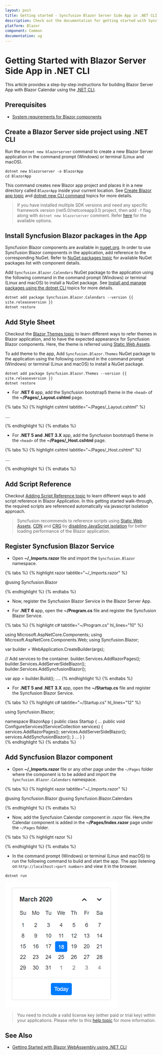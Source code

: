 ```yaml
---
layout: post
title: Getting started - Syncfusion Blazor Server Side App in .NET CLI
description: Check out the documentation for getting started with Syncfusion Blazor Components in Visual Studio using .NET CLI and much more.
platform: Blazor
component: Common
documentation: ug
---
```


# Getting Started with Blazor Server Side App in .NET CLI

This article provides a step-by-step instructions for building Blazor Server App with Blazor Calendar using the [.NET CLI](https://dotnet.microsoft.com/download/dotnet/).

## Prerequisites

* [System requirements for Blazor components](https://blazor.syncfusion.com/documentation/system-requirements)

## Create a Blazor Server side project using .NET CLI

Run the `dotnet new blazorserver` command to create a new Blazor Server application in the command prompt (Windows) or terminal (Linux and macOS).

```
dotnet new blazorserver -o BlazorApp
cd BlazorApp
```

This command creates new Blazor app project and places it in a new directory called `BlazorApp` inside your current location. See [Create Blazor app topic](https://dotnet.microsoft.com/en-us/learn/aspnet/blazor-tutorial/create) and [dotnet new CLI command](https://docs.microsoft.com/en-us/dotnet/core/tools/dotnet-new) topics for more details.

> If you have installed multiple SDK versions and need any specific framework version (net5.0/netcoreapp3.1) project, then add `-f` flag along with `dotnet new blazorserver` comment. Refer [here](https://docs.microsoft.com/en-us/dotnet/core/tools/dotnet-new) for the available options.

## Install Syncfusion Blazor packages in the App

Syncfusion Blazor components are available in [nuget.org](https://www.nuget.org/packages?q=syncfusion.blazor). In order to use Syncfusion Blazor components in the application, add reference to the corresponding NuGet. Refer to [NuGet packages topic](https://blazor.syncfusion.com/documentation/nuget-packages) for available NuGet packages list with component details.

Add `Syncfusion.Blazor.Calendars` NuGet package to the application using the following command in the command prompt (Windows) or terminal (Linux and macOS) to install a NuGet package. See [Install and manage packages using the dotnet CLI](https://docs.microsoft.com/en-us/nuget/consume-packages/install-use-packages-dotnet-cli) topics for more details. 

```
dotnet add package Syncfusion.Blazor.Calendars --version {{ site.releaseversion }}
dotnet restore
```

## Add Style Sheet

Checkout the [Blazor Themes topic](https://blazor.syncfusion.com/documentation/appearance/themes) to learn different ways to refer themes in Blazor application, and to have the expected appearance for Syncfusion Blazor components. Here, the theme is referred using [Static Web Assets](https://blazor.syncfusion.com/documentation/appearance/themes#static-web-assets).

To add theme to the app, Add `Syncfusion.Blazor.Themes` NuGet package to the application using the following command in the command prompt (Windows) or terminal (Linux and macOS) to install a NuGet package. 

```
dotnet add package Syncfusion.Blazor.Themes --version {{ site.releaseversion }}
dotnet restore
```

* For **.NET 6** app, add the Syncfusion bootstrap5 theme in the `<head>` of the **~/Pages/_Layout.cshtml** page.

{% tabs %}
{% highlight cshtml tabtitle="~/Pages/_Layout.cshtml" %}

<head>
    ....
    <link href="_content/Syncfusion.Blazor.Themes/bootstrap5.css" rel="stylesheet" />
</head>

{% endhighlight %}
{% endtabs %}

* For **.NET 5 and .NET 3.X** app, add the Syncfusion bootstrap5 theme in the `<head>` of the **~/Pages/_Host.cshtml** page.

{% tabs %}
{% highlight cshtml tabtitle="~/Pages/_Host.cshtml" %}

<head>
    ....
    <link href="_content/Syncfusion.Blazor.Themes/bootstrap5.css" rel="stylesheet" />
</head>

{% endhighlight %}
{% endtabs %}

## Add Script Reference

Checkout [Adding Script Reference topic](https://blazor.syncfusion.com/documentation/common/adding-script-references) to learn different ways to add script reference in Blazor Application. In this getting started walk-through, the required scripts are referenced automatically via javascript isolation approach.

> Syncfusion recommends to reference scripts using [Static Web Assets](https://blazor.syncfusion.com/documentation/common/adding-script-references#static-web-assets), [CDN](https://blazor.syncfusion.com/documentation/common/adding-script-references#cdn-reference) and [CRG](https://blazor.syncfusion.com/documentation/common/custom-resource-generator) by [disabling JavaScript isolation](https://blazor.syncfusion.com/documentation/common/adding-script-references#disable-javascript-isolation) for better loading performance of the Blazor application.

## Register Syncfusion Blazor Service

* Open **~/_Imports.razor** file and import the `Syncfusion.Blazor` namespace.

{% tabs %}
{% highlight razor tabtitle="~/_Imports.razor" %}

@using Syncfusion.Blazor

{% endhighlight %}
{% endtabs %}

* Now, register the Syncfusion Blazor Service in the Blazor Server App.

* For **.NET 6** app, open the **~/Program.cs** file and register the Syncfusion Blazor Service.

{% tabs %}
{% highlight c# tabtitle="~/Program.cs" hl_lines="10" %}

using Microsoft.AspNetCore.Components;
using Microsoft.AspNetCore.Components.Web;
using Syncfusion.Blazor;

var builder = WebApplication.CreateBuilder(args);

// Add services to the container.
builder.Services.AddRazorPages();
builder.Services.AddServerSideBlazor();
builder.Services.AddSyncfusionBlazor();

var app = builder.Build();
....
{% endhighlight %}
{% endtabs %}

* For **.NET 5 and .NET 3.X** app, open the **~/Startup.cs** file and register the Syncfusion Blazor Service.

{% tabs %}
{% highlight c# tabtitle="~/Startup.cs" hl_lines="12" %}

using Syncfusion.Blazor;

namespace BlazorApp
{
    public class Startup
    {
        ...
        public void ConfigureServices(IServiceCollection services)
        {
            services.AddRazorPages();
            services.AddServerSideBlazor();
            services.AddSyncfusionBlazor();
        }
        ...
    }
}    
{% endhighlight %}
{% endtabs %}

## Add Syncfusion Blazor component

* Open **~/_Imports.razor** file or any other page under the `~/Pages` folder where the component is to be added and import the `Syncfusion.Blazor.Calendars` namespace.

{% tabs %}
{% highlight razor tabtitle="~/_Imports.razor" %}

@using Syncfusion.Blazor
@using Syncfusion.Blazor.Calendars

{% endhighlight %}
{% endtabs %}

* Now, add the Syncfusion Calendar component in .razor file. Here,the Calendar component is added in the **~/Pages/Index.razor** page under the `~/Pages` folder.

{% tabs %}
{% highlight razor %}

<SfCalendar TValue="DateTime" />

{% endhighlight %}
{% endtabs %}

* In the command prompt (Windows) or terminal (Linux and macOS) to run the following command to build and start the app. The app listening on `http://localhost:<port number>` and view it in the browser.

```
dotnet run
```

![Blazor Calendar Component](images/browser-output.png)

> You need to include a valid license key (either paid or trial key) within your applications. Please refer to this [help topic](https://blazor.syncfusion.com/documentation/getting-started/license-key/overview) for more information.

## See Also

* [Getting Started with Blazor WebAssembly using .NET CLI](https://blazor.syncfusion.com/documentation/getting-started/blazor-webassembly-dotnet-cli)
